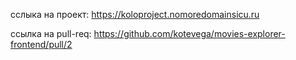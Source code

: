
сслыка на проект: https://koloproject.nomoredomainsicu.ru 

ссылка на pull-req: https://github.com/kotevega/movies-explorer-frontend/pull/2

